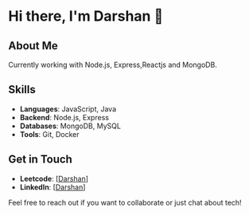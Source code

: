 # Hi there, I'm Darshan 👋


## About Me

 Currently working with Node.js, Express,Reactjs and MongoDB.

## Skills

- **Languages**: JavaScript, Java
- **Backend**: Node.js, Express
- **Databases**: MongoDB, MySQL
- **Tools**: Git, Docker

## Get in Touch

- **Leetcode**: [[Darshan](https://leetcode.com/u/darshan_patil_275/)]
- **LinkedIn**: [[Darshan](https://www.linkedin.com/in/darshan-jomaling-patil-b82209282/)]


Feel free to reach out if you want to collaborate or just chat about tech!
